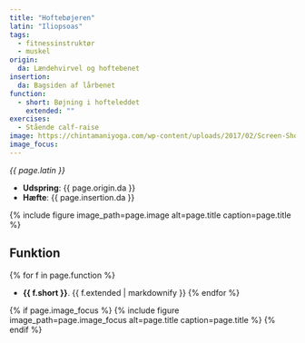 ```yaml
---
title: "Hoftebøjeren"
latin: "Iliopsoas"
tags:
  - fitnessinstruktør
  - muskel
origin: 
  da: Lændehvirvel og hoftebenet
insertion: 
  da: Bagsiden af lårbenet
function: 
  - short: Bøjning i hofteleddet
    extended: ""
exercises:
  - Stående calf-raise
image: https://chintamaniyoga.com/wp-content/uploads/2017/02/Screen-Shot-2017-02-04-at-4.55.13-PM-725x675.png
image_focus: 
---
```


_{{ page.latin }}_

- **Udspring**: {{ page.origin.da }}
- **Hæfte**: {{ page.insertion.da }}

{% include figure image_path=page.image alt=page.title caption=page.title %}

## Funktion

{% for f in page.function %}
- **{{ f.short }}**.
  {{ f.extended | markdownify }}
{% endfor %}

{% if page.image_focus %}
{% include figure image_path=page.image_focus alt=page.title caption=page.title %}
{% endif %}
